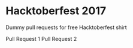 # Hacktoberfest 2017
Dummy pull requests for free Hacktoberfest shirt

Pull Request 1
Pull Request 2